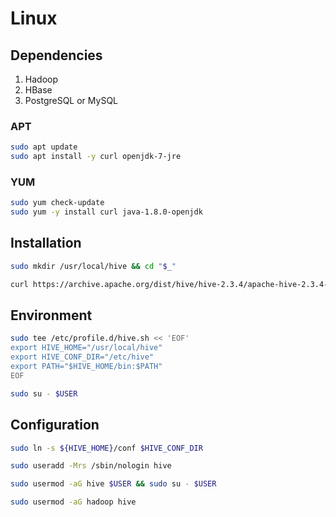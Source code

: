 # Linux

## Dependencies

1. Hadoop
2. HBase
3. PostgreSQL or MySQL

### APT

```sh
sudo apt update
sudo apt install -y curl openjdk-7-jre
```

### YUM

```sh
sudo yum check-update
sudo yum -y install curl java-1.8.0-openjdk
```

## Installation

```sh
sudo mkdir /usr/local/hive && cd "$_"
```

```sh
curl https://archive.apache.org/dist/hive/hive-2.3.4/apache-hive-2.3.4-bin.tar.gz | sudo tar -xz --strip-components 1
```

## Environment

```sh
sudo tee /etc/profile.d/hive.sh << 'EOF'
export HIVE_HOME="/usr/local/hive"
export HIVE_CONF_DIR="/etc/hive"
export PATH="$HIVE_HOME/bin:$PATH"
EOF
```

```sh
sudo su - $USER
```

## Configuration

```sh
sudo ln -s ${HIVE_HOME}/conf $HIVE_CONF_DIR
```

```sh
sudo useradd -Mrs /sbin/nologin hive
```

```sh
sudo usermod -aG hive $USER && sudo su - $USER
```

```sh
sudo usermod -aG hadoop hive
```
